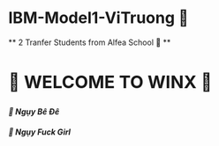 # IBM-Model1-ViTruong :strawberry:
** 2 Tranfer Students from Alfea School :two_women_holding_hands: **
## **<h2>:sunflower: WELCOME TO WINX :sunflower:**
  *<h4> :hear_no_evil: Ngụy Bê Đê*
  *<h4> :speak_no_evil: Ngụy Fuck Girl*
  
